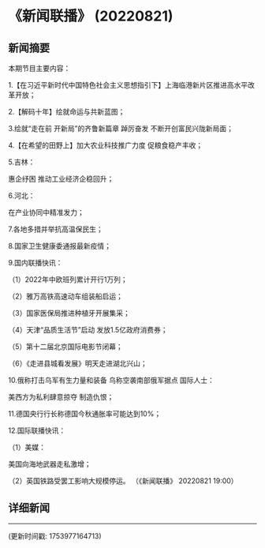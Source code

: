 # 《新闻联播》 (20220821)

## 新闻摘要

本期节目主要内容：


1.【在习近平新时代中国特色社会主义思想指引下】上海临港新片区推进高水平改革开放；


2.【解码十年】绘就命运与共新蓝图；


3.绘就“走在前 开新局”的齐鲁新篇章 踔厉奋发 不断开创富民兴陇新局面；


4.【在希望的田野上】加大农业科技推广力度 促粮食稳产丰收；


5.吉林：

惠企纾困 推动工业经济企稳回升；


6.河北：

在产业协同中精准发力；


7.各地多措并举抗高温保民生；


8.国家卫生健康委通报最新疫情；


9.国内联播快讯：


（1）2022年中欧班列累计开行1万列；


（2）雅万高铁高速动车组装船启运；


（3）国家医保局推进种植牙开展集采；


（4）天津“品质生活节”启动 发放1.5亿政府消费券；


（5）第十二届北京国际电影节闭幕；


（6）《走进县城看发展》明天走进湖北兴山；


10.俄称打击乌军有生力量和装备 乌称空袭南部俄军据点 国际人士：

美西方为私利肆意掠夺 制造仇恨；


11.德国央行行长称德国今秋通胀率可能达到10%；


12.国际联播快讯：


（1）美媒：

美国向海地武器走私激增；


（2）英国铁路受罢工影响大规模停运。
（《新闻联播》 20220821 19:00）

## 详细新闻

---

(更新时间戳: 1753977164713)

